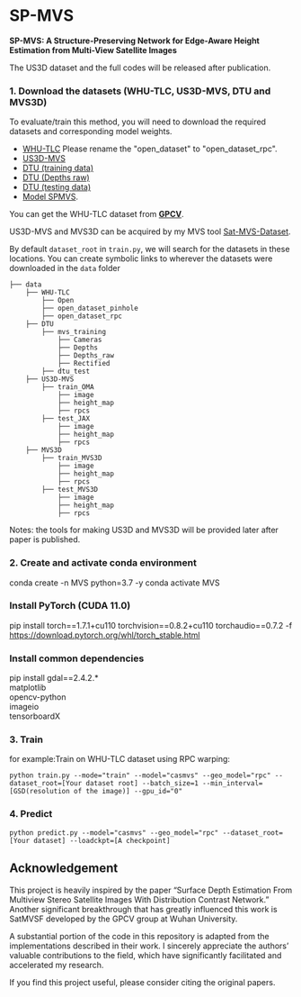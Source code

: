 # SP-MVS

**SP-MVS: A Structure-Preserving Network for Edge-Aware Height Estimation from Multi-View Satellite Images**

The US3D dataset and the full codes will be released after publication.

### 1. Download the datasets (WHU-TLC, US3D-MVS, DTU and MVS3D)

To evaluate/train this method, you will need to download the required datasets and corresponding model weights. 
* [WHU-TLC](https://github.com/WHU-GPCV/SatMVS/blob/main/WHU_TLC/readme.md) Please rename the "open_dataset" to "open_dataset_rpc".
* [US3D-MVS](https://ieee-dataport.org/open-access/data-fusion-contest-2019-dfc2019)
* [DTU (training data)](https://drive.google.com/file/d/1eDjh-_bxKKnEuz5h-HXS7EDJn59clx6V/view)
* [DTU (Depths raw)](https://virutalbuy-public.oss-cn-hangzhou.aliyuncs.com/share/cascade-stereo/CasMVSNet/dtu_data/dtu_train_hr/Depths_raw.zip)
* [DTU (testing data)](https://drive.google.com/file/d/1rX0EXlUL4prRxrRu2DgLJv2j7-tpUD4D/view?usp=sharing)
* [Model SPMVS](https://drive.google.com/file/d/1b8i1u69_9yMPJyqGcuTkCocyg0rVg4P3/view?usp=sharing).

You can get the WHU-TLC dataset from [**GPCV**](http://gpcv.whu.edu.cn/). 

US3D-MVS and MVS3D can be acquired by my MVS tool  [Sat-MVS-Dataset](https://github.com/Tian8du/Sat-MVS-Dataset).

By default `dataset_root` in `train.py`, we will search for the datasets in these locations. You can create symbolic links to wherever the datasets were downloaded in the `data` folder

```Shell
├── data
    ├── WHU-TLC
        ├── Open
        ├── open_dataset_pinhole
        ├── open_dataset_rpc
    ├── DTU
        ├── mvs_training
            ├── Cameras
            ├── Depths
            ├── Depths_raw
            ├── Rectified
        ├── dtu_test
    ├── US3D-MVS
        ├── train_OMA
            ├── image
            ├── height_map
            ├── rpcs
        ├── test_JAX
            ├── image
            ├── height_map
            ├── rpcs
    ├── MVS3D
        ├── train_MVS3D
            ├── image
            ├── height_map
            ├── rpcs
        ├── test_MVS3D
            ├── image
            ├── height_map
            ├── rpcs
```

Notes: the tools for making US3D and MVS3D will be provided later after paper is published.
### 2. Create and activate conda environment
conda create -n MVS python=3.7 -y
conda activate MVS

### Install PyTorch (CUDA 11.0)
pip install torch==1.7.1+cu110 torchvision==0.8.2+cu110 torchaudio==0.7.2 -f https://download.pytorch.org/whl/torch_stable.html

### Install common dependencies
pip install gdal==2.4.2.* \
            matplotlib \
            opencv-python \
            imageio \
            tensorboardX


### 3. Train
for example:Train on WHU-TLC dataset using RPC warping:

`python train.py --mode="train" --model="casmvs" --geo_model="rpc" --dataset_root=[Your dataset root] --batch_size=1 --min_interval=[GSD(resolution of the image)] --gpu_id="0"`


### 4. Predict

`python predict.py --model="casmvs" --geo_model="rpc" --dataset_root=[Your dataset] --loadckpt=[A checkpoint]`


## Acknowledgement
This project is heavily inspired by the paper “Surface Depth Estimation From Multiview Stereo Satellite Images With Distribution Contrast Network.” Another significant breakthrough that has greatly influenced this work is SatMVSF developed by the GPCV group at Wuhan University.

A substantial portion of the code in this repository is adapted from the implementations described in their work. I sincerely appreciate the authors’ valuable contributions to the field, which have significantly facilitated and accelerated my research.

If you find this project useful, please consider citing the original papers.


